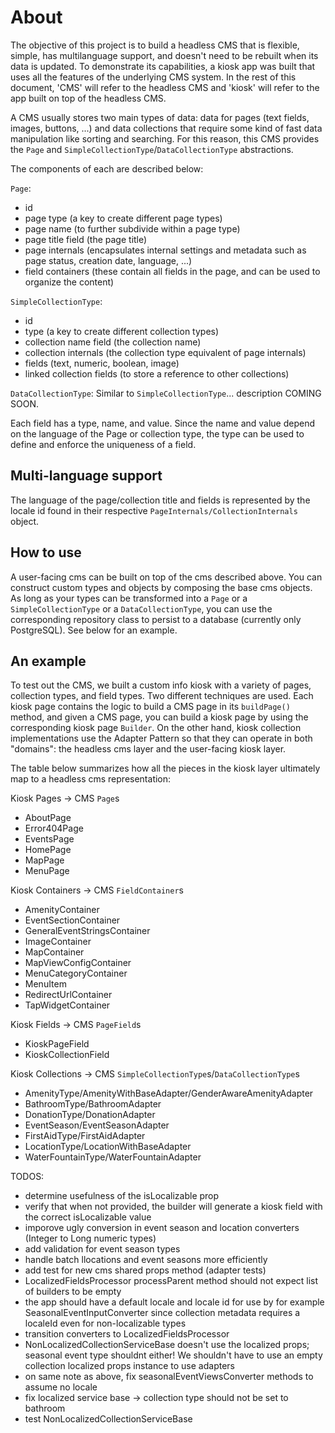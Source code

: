 # About

The objective of this project is to build a headless CMS that is flexible, simple, has multilanguage support, and doesn't need to be rebuilt when its data is updated. To demonstrate its capabilities, a kiosk app was built that uses all the features of the underlying CMS system. In the rest of this document, 'CMS' will refer to the headless CMS and 'kiosk' will refer to the app built on top of the headless CMS.

A CMS usually stores two main types of data: data for pages (text fields, images, buttons, ...) and data collections that require some kind of fast data manipulation like sorting and searching. For this reason, this CMS provides the `Page` and `SimpleCollectionType`/`DataCollectionType` abstractions.

The components of each are described below:

`Page`:
- id
- page type (a key to create different page types) 
- page name (to further subdivide within a page type)
- page title field (the page title)
- page internals (encapsulates internal settings and metadata such as page status, creation date, language, ...)
- field containers (these contain all fields in the page, and can be used to organize the content) 

`SimpleCollectionType`:
- id
- type (a key to create different collection types)
- collection name field (the collection name)
- collection internals (the collection type equivalent of page internals)
- fields (text, numeric, boolean, image)
- linked collection fields (to store a reference to other collections)

`DataCollectionType`:
Similar to `SimpleCollectionType`... description COMING SOON.

Each field has a type, name, and value. Since the name and value depend on the language of the Page or collection type, the type can be used to define and enforce the uniqueness of a field.

## Multi-language support

The language of the page/collection title and fields is represented by the locale id found in their respective `PageInternals/CollectionInternals` object. 

## How to use

A user-facing cms can be built on top of the cms described above. You can construct custom types and objects by composing the base cms objects. As long as your types can be transformed into a `Page` or a `SimpleCollectionType` or a `DataCollectionType`, you can use the corresponding repository class to persist to a database (currently only PostgreSQL). See below for an example. 

## An example

To test out the CMS, we built a custom info kiosk with a variety of pages, collection types, and field types. Two different techniques are used. Each kiosk page contains the logic to build a CMS page in its `buildPage()` method, and given a CMS page, you can build a kiosk page by using the corresponding kiosk page `Builder`. On the other hand, kiosk collection implementations use the Adapter Pattern so that they can operate in both "domains": the headless cms layer and the user-facing kiosk layer. 

The table below summarizes how all the pieces in the kiosk layer ultimately map to a headless cms representation:

Kiosk Pages -> CMS `Page`s
- AboutPage
- Error404Page
- EventsPage
- HomePage
- MapPage
- MenuPage

Kiosk Containers -> CMS `FieldContainer`s 
- AmenityContainer
- EventSectionContainer
- GeneralEventStringsContainer
- ImageContainer
- MapContainer
- MapViewConfigContainer
- MenuCategoryContainer
- MenuItem
- RedirectUrlContainer
- TapWidgetContainer

Kiosk Fields -> CMS `PageField`s
- KioskPageField<T>
- KioskCollectionField<T>

Kiosk Collections -> CMS `SimpleCollectionType`s/`DataCollectionType`s
- AmenityType/AmenityWithBaseAdapter/GenderAwareAmenityAdapter
- BathroomType/BathroomAdapter
- DonationType/DonationAdapter
- EventSeason/EventSeasonAdapter
- FirstAidType/FirstAidAdapter
- LocationType/LocationWithBaseAdapter
- WaterFountainType/WaterFountainAdapter

TODOS:
- determine usefulness of the isLocalizable prop
- verify that when not provided, the builder will generate a kiosk field with the correct isLocalizable value
- imporove ugly conversion in event season and location converters (Integer to Long numeric types)
- add validation for event season types
- handle batch llocations and event seasons more efficiently
- add test for new cms shared props method (adapter tests)
- LocalizedFieldsProcessor processParent method should not expect list of builders to be empty
- the app should have a default locale and locale id for use by for example SeasonalEventInputConverter
since collection metadata requires a localeId even for non-localizable types
- transition converters to LocalizedFieldsProcessor
- NonLocalizedCollectionServiceBase doesn't use the localized props; seasonal event type shouldnt either!
We shouldn't have to use an empty collection localized props instance to use adapters
- on same note as above, fix seasonalEventViewsConverter methods to assume no locale
- fix localized service base -> collection type should not be set to bathroom
- test NonLocalizedCollectionServiceBase